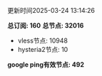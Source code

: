 更新时间2025-03-24 13:14:26

**总订阅: 160**
**总节点: 32016**
- vless节点: 10948
- hysteria2节点: 10

**google ping有效节点: 492**
